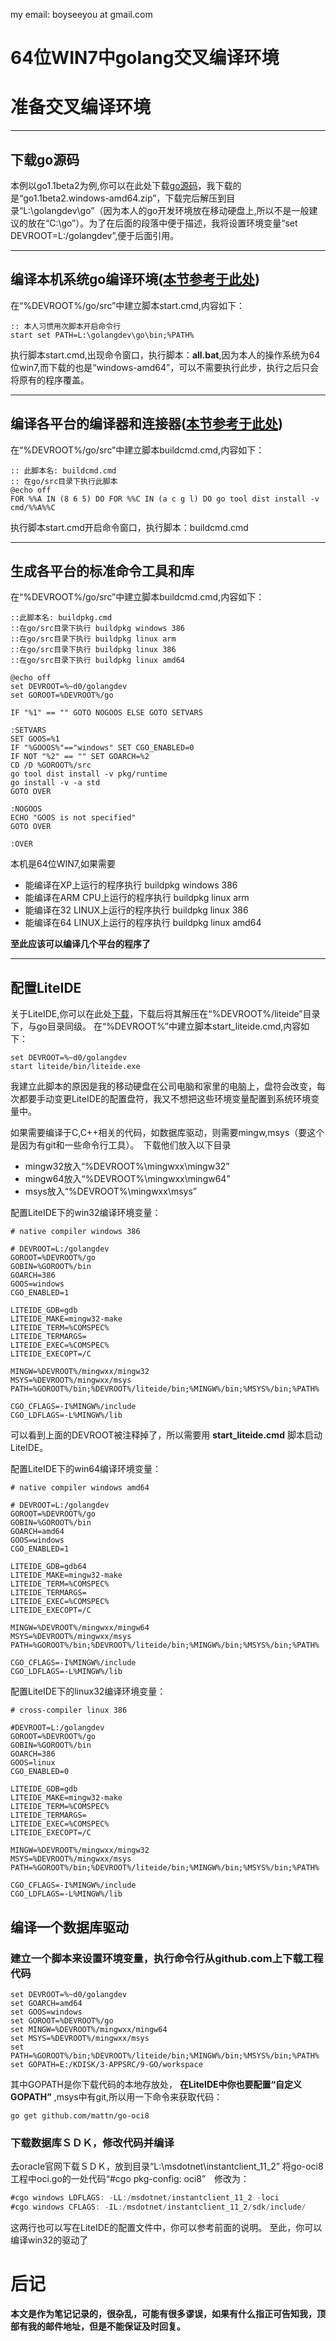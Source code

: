 my email: boyseeyou at gmail.com

64位WIN7中golang交叉编译环境
================================================

# 准备交叉编译环境
------------------------------

## 下载go源码　
本例以go1.1beta2为例,你可以在此处下载[go源码](https://code.google.com/p/go/downloads/list)，我下载的是“go1.1beta2.windows-amd64.zip”，下载完后解压到目录“L:\golangdev\go”（因为本人的go开发环境放在移动硬盘上,所以不是一般建议的放在“C:\go”）。为了在后面的段落中便于描述，我将设置环境变量“set DEVROOT=L:/golangdev”,便于后面引用。

------------------------------
## 编译本机系统go编译环境([本节参考于此处](https://code.google.com/p/go-wiki/wiki/WindowsCrossCompiling))
在“%DEVROOT%/go/src”中建立脚本start.cmd,内容如下：

```dos
:: 本人习惯用次脚本开启命令行
start set PATH=L:\golangdev\go\bin;%PATH%
```

执行脚本start.cmd,出现命令窗口，执行脚本：**all.bat**,因为本人的操作系统为64位win7,而下载的也是“windows-amd64”，可以不需要执行此步，执行之后只会将原有的程序覆盖。

--------------------------
## 编译各平台的编译器和连接器([本节参考于此处](https://code.google.com/p/go-wiki/wiki/WindowsCrossCompiling))
在“%DEVROOT%/go/src”中建立脚本buildcmd.cmd,内容如下：

```dos
:: 此脚本名: buildcmd.cmd
:: 在go/src目录下执行此脚本
@echo off
FOR %%A IN (8 6 5) DO FOR %%C IN (a c g l) DO go tool dist install -v cmd/%%A%%C
```

执行脚本start.cmd开启命令窗口，执行脚本：buildcmd.cmd

---------------------------
## 生成各平台的标准命令工具和库
在“%DEVROOT%/go/src”中建立脚本buildcmd.cmd,内容如下：

```dos
::此脚本名: buildpkg.cmd
::在go/src目录下执行 buildpkg windows 386
::在go/src目录下执行 buildpkg linux arm
::在go/src目录下执行 buildpkg linux 386
::在go/src目录下执行 buildpkg linux amd64

@echo off
set DEVROOT=%~d0/golangdev
set GOROOT=%DEVROOT%/go

IF "%1" == "" GOTO NOGOOS ELSE GOTO SETVARS

:SETVARS
SET GOOS=%1
IF "%GOOOS%"=="windows" SET CGO_ENABLED=0
IF NOT "%2" == "" SET GOARCH=%2
CD /D %GOROOT%/src
go tool dist install -v pkg/runtime
go install -v -a std
GOTO OVER

:NOGOOS
ECHO "GOOS is not specified"
GOTO OVER

:OVER
```

本机是64位WIN7,如果需要
* 能编译在XP上运行的程序执行 buildpkg windows 386
* 能编译在ARM CPU上运行的程序执行 buildpkg linux arm
* 能编译在32 LINUX上运行的程序执行 buildpkg linux 386
* 能编译在64 LINUX上运行的程序执行 buildpkg linux amd64

**至此应该可以编译几个平台的程序了**


-----------------------------
## 配置LiteIDE
关于LiteIDE,你可以在此处[下载](https://code.google.com/p/golangide/downloads/list)，下载后将其解压在“%DEVROOT%/liteide”目录下，与go目录同级。
在“%DEVROOT%”中建立脚本start\_liteide.cmd,内容如下：

```dos
set DEVROOT=%~d0/golangdev
start liteide/bin/liteide.exe
```

我建立此脚本的原因是我的移动硬盘在公司电脑和家里的电脑上，盘符会改变，每次都要手动变更LiteIDE的配置盘符，我又不想把这些环境变量配置到系统环境变量中。


如果需要编译于C,C++相关的代码，如数据库驱动，则需要mingw,msys（要这个是因为有git和一些命令行工具）。　下载他们放入以下目录
* mingw32放入“%DEVROOT%\mingwxx\mingw32” 
* mingw64放入“%DEVROOT%\mingwxx\mingw64” 
* msys放入“%DEVROOT%\mingwxx\msys” 


配置LiteIDE下的win32编译环境变量：

```dos
# native compiler windows 386

# DEVROOT=L:/golangdev
GOROOT=%DEVROOT%/go
GOBIN=%GOROOT%/bin
GOARCH=386
GOOS=windows
CGO_ENABLED=1

LITEIDE_GDB=gdb
LITEIDE_MAKE=mingw32-make
LITEIDE_TERM=%COMSPEC%
LITEIDE_TERMARGS=
LITEIDE_EXEC=%COMSPEC%
LITEIDE_EXECOPT=/C

MINGW=%DEVROOT%/mingwxx/mingw32
MSYS=%DEVROOT%/mingwxx/msys
PATH=%GOROOT%/bin;%DEVROOT%/liteide/bin;%MINGW%/bin;%MSYS%/bin;%PATH%

CGO_CFLAGS=-I%MINGW%/include
CGO_LDFLAGS=-L%MINGW%/lib
```

可以看到上面的DEVROOT被注释掉了，所以需要用 **start\_liteide.cmd** 脚本启动LiteIDE。

配置LiteIDE下的win64编译环境变量：

```dos
# native compiler windows amd64

# DEVROOT=L:/golangdev
GOROOT=%DEVROOT%/go
GOBIN=%GOROOT%/bin
GOARCH=amd64
GOOS=windows
CGO_ENABLED=1

LITEIDE_GDB=gdb64
LITEIDE_MAKE=mingw32-make
LITEIDE_TERM=%COMSPEC%
LITEIDE_TERMARGS=
LITEIDE_EXEC=%COMSPEC%
LITEIDE_EXECOPT=/C

MINGW=%DEVROOT%/mingwxx/mingw64
MSYS=%DEVROOT%/mingwxx/msys
PATH=%GOROOT%/bin;%DEVROOT%/liteide/bin;%MINGW%/bin;%MSYS%/bin;%PATH%

CGO_CFLAGS=-I%MINGW%/include
CGO_LDFLAGS=-L%MINGW%/lib

```

配置LiteIDE下的linux32编译环境变量：
```dos
# cross-compiler linux 386

#DEVROOT=L:/golangdev
GOROOT=%DEVROOT%/go
GOBIN=%GOROOT%/bin
GOARCH=386
GOOS=linux
CGO_ENABLED=0

LITEIDE_GDB=gdb
LITEIDE_MAKE=mingw32-make
LITEIDE_TERM=%COMSPEC%
LITEIDE_TERMARGS=
LITEIDE_EXEC=%COMSPEC%
LITEIDE_EXECOPT=/C

MINGW=%DEVROOT%/mingwxx/mingw32
MSYS=%DEVROOT%/mingwxx/msys
PATH=%GOROOT%/bin;%DEVROOT%/liteide/bin;%MINGW%/bin;%MSYS%/bin;%PATH%

CGO_CFLAGS=-I%MINGW%/include
CGO_LDFLAGS=-L%MINGW%/lib
```

## 编译一个数据库驱动
### 建立一个脚本来设置环境变量，执行命令行从github.com上下载工程代码
```dos
set DEVROOT=%~d0/golangdev
set GOARCH=amd64
set GOOS=windows
set GOROOT=%DEVROOT%/go
set MINGW=%DEVROOT%/mingwxx/mingw64
set MSYS=%DEVROOT%/mingwxx/msys
set PATH=%GOROOT%/bin;%DEVROOT%/liteide/bin;%MINGW%/bin;%MSYS%/bin;%PATH%
set GOPATH=E:/KDISK/3-APPSRC/9-GO/workspace
```
其中GOPATH是你下载代码的本地存放处， **在LiteIDE中你也要配置“自定义GOPATH”** ,msys中有git,所以用一下命令来获取代码：
```dos
go get github.com/mattn/go-oci8

```

### 下载数据库ＳＤＫ，修改代码并编译

去oracle官网下载ＳＤＫ，放到目录“L:\msdotnet\instantclient_11_2”
将go-oci8工程中oci.go的一处代码“#cgo pkg-config: oci8”　修改为：
```go
#cgo windows LDFLAGS: -LL:/msdotnet/instantclient_11_2 -loci
#cgo windows CFLAGS: -IL:/msdotnet/instantclient_11_2/sdk/include/
```
这两行也可以写在LiteIDE的配置文件中，你可以参考前面的说明。
至此，你可以编译win32的驱动了

# 后记
**本文是作为笔记记录的，很杂乱，可能有很多谬误，如果有什么指正可告知我，顶部有我的邮件地址，但是不能保证及时回复。**



